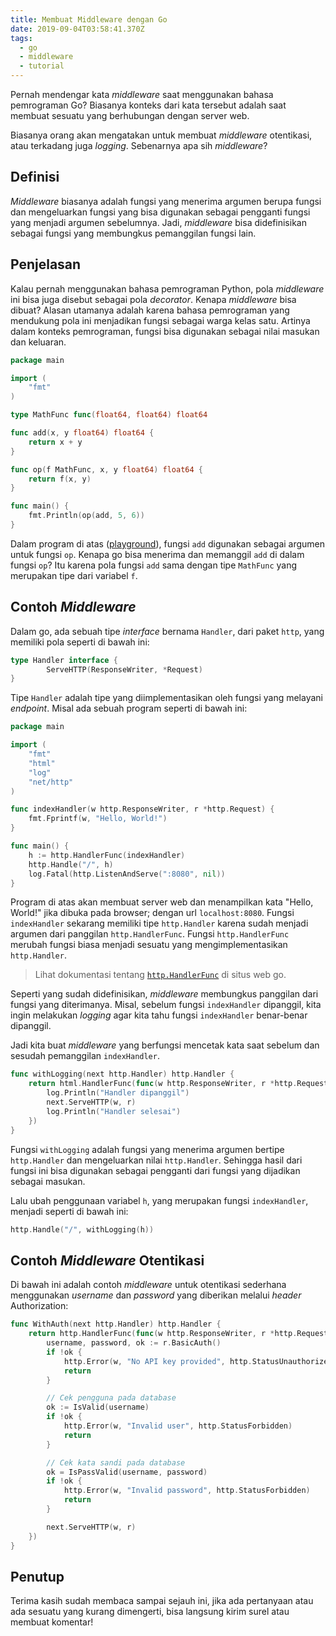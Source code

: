 ```yaml
---
title: Membuat Middleware dengan Go
date: 2019-09-04T03:58:41.370Z
tags:
  - go
  - middleware
  - tutorial
---
```

Pernah mendengar kata *middleware* saat menggunakan bahasa pemrograman Go? Biasanya konteks dari kata tersebut adalah saat membuat sesuatu yang berhubungan dengan server web.

Biasanya orang akan mengatakan untuk membuat *middleware* otentikasi, atau terkadang juga *logging*. Sebenarnya apa sih *middleware*?

## Definisi

*Middleware* biasanya adalah fungsi yang menerima argumen berupa fungsi dan mengeluarkan fungsi yang bisa digunakan sebagai pengganti fungsi yang menjadi argumen sebelumnya. Jadi, *middleware* bisa didefinisikan sebagai fungsi yang membungkus pemanggilan fungsi lain.

## Penjelasan

Kalau pernah menggunakan bahasa pemrograman Python, pola *middleware* ini bisa juga disebut sebagai pola *decorator*. Kenapa *middleware* bisa dibuat? Alasan utamanya adalah karena bahasa pemrograman yang mendukung pola ini menjadikan fungsi sebagai warga kelas satu. Artinya dalam konteks pemrograman, fungsi bisa digunakan sebagai nilai masukan dan keluaran.

```go
package main

import (
	"fmt"
)

type MathFunc func(float64, float64) float64

func add(x, y float64) float64 {
	return x + y
}

func op(f MathFunc, x, y float64) float64 {
	return f(x, y)
}

func main() {
	fmt.Println(op(add, 5, 6))
}
```

Dalam program di atas ([playground](https://play.golang.org/p/IWcQas-qgmC)), fungsi `add` digunakan sebagai argumen untuk fungsi `op`. Kenapa go bisa menerima dan memanggil `add` di dalam fungsi `op`? Itu karena pola fungsi `add` sama dengan tipe `MathFunc` yang merupakan tipe dari variabel `f`.


## Contoh *Middleware*

Dalam go, ada sebuah tipe *interface* bernama `Handler`, dari paket `http`, yang memiliki pola seperti di bawah ini:

```go
type Handler interface {
        ServeHTTP(ResponseWriter, *Request)
}
```

Tipe `Handler` adalah tipe yang diimplementasikan oleh fungsi yang melayani *endpoint*. Misal ada sebuah program seperti di bawah ini:

```go
package main

import (
	"fmt"
	"html"
	"log"
	"net/http"
)

func indexHandler(w http.ResponseWriter, r *http.Request) {
	fmt.Fprintf(w, "Hello, World!")
}

func main() {
	h := http.HandlerFunc(indexHandler)
	http.Handle("/", h)
	log.Fatal(http.ListenAndServe(":8080", nil))
}
```

Program di atas akan membuat server web dan menampilkan kata "Hello, World!" jika dibuka pada browser; dengan url `localhost:8080`. Fungsi `indexHandler` sekarang memiliki tipe `http.Handler` karena sudah menjadi argumen dari panggilan `http.HandlerFunc`. Fungsi `http.HandlerFunc` merubah fungsi biasa menjadi sesuatu yang mengimplementasikan `http.Handler`.

> Lihat dokumentasi tentang [`http.HandlerFunc`](https://golang.org/pkg/net/http/#HandlerFunc) di situs web go.

Seperti yang sudah didefinisikan, *middleware* membungkus panggilan dari fungsi yang diterimanya. Misal, sebelum fungsi `indexHandler` dipanggil, kita ingin melakukan *logging* agar kita tahu fungsi `indexHandler` benar-benar dipanggil.

Jadi kita buat *middleware* yang berfungsi mencetak kata saat sebelum dan sesudah pemanggilan `indexHandler`.

```go
func withLogging(next http.Handler) http.Handler {
	return html.HandlerFunc(func(w http.ResponseWriter, r *http.Request) {
		log.Println("Handler dipanggil")
		next.ServeHTTP(w, r)
		log.Println("Handler selesai")
	})
}
```

Fungsi `withLogging` adalah fungsi yang menerima argumen bertipe `http.Handler` dan mengeluarkan nilai `http.Handler`. Sehingga hasil dari fungsi ini bisa digunakan sebagai pengganti dari fungsi yang dijadikan sebagai masukan.

Lalu ubah penggunaan variabel `h`, yang merupakan fungsi `indexHandler`, menjadi seperti di bawah ini:

```go
http.Handle("/", withLogging(h))
```

## Contoh *Middleware* Otentikasi

Di bawah ini adalah contoh *middleware* untuk otentikasi sederhana menggunakan *username* dan *password* yang diberikan melalui *header* Authorization:

```go
func WithAuth(next http.Handler) http.Handler {
	return http.HandlerFunc(func(w http.ResponseWriter, r *http.Request) {
		username, password, ok := r.BasicAuth()
		if !ok {
			http.Error(w, "No API key provided", http.StatusUnauthorized)
			return
		}

		// Cek pengguna pada database
		ok := IsValid(username)
		if !ok {
			http.Error(w, "Invalid user", http.StatusForbidden)
			return
		}

		// Cek kata sandi pada database
		ok = IsPassValid(username, password)
		if !ok {
			http.Error(w, "Invalid password", http.StatusForbidden)
			return
		}

		next.ServeHTTP(w, r)
	})
}
```

## Penutup

Terima kasih sudah membaca sampai sejauh ini, jika ada pertanyaan atau ada sesuatu yang kurang dimengerti, bisa langsung kirim surel atau membuat komentar!
